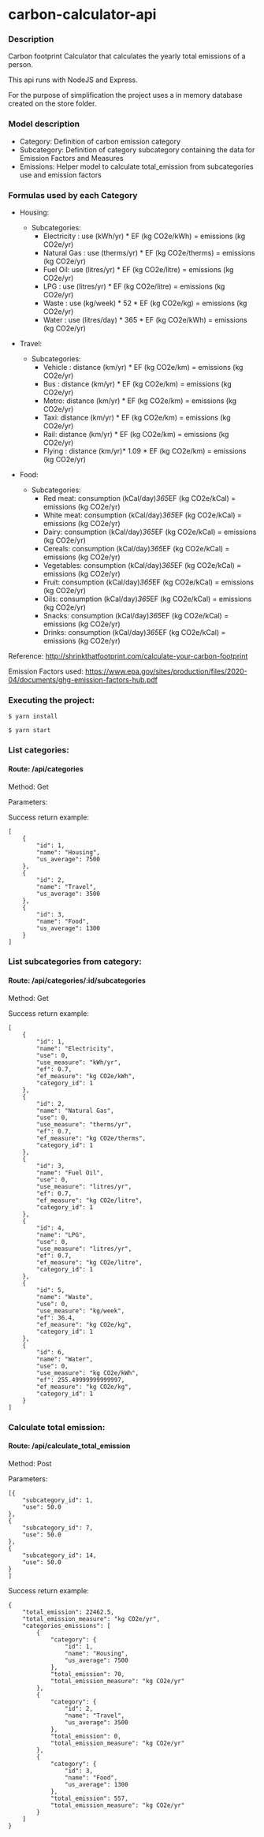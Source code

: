 # carbon-calculator-api

### Description
Carbon footprint Calculator that calculates the yearly total emissions of a person.

This api runs with NodeJS and Express.

For the purpose of simplification the project uses a in memory database created on the store folder.

### Model description

- Category: Definition of carbon emission category
- Subcategory: Definition of category subcategory containing the data for Emission Factors and Measures
- Emissions: Helper model to calculate total_emission from subcategories use and emission factors

### Formulas used by each Category

- Housing:
    - Subcategories:
        -  Electricity : use (kWh/yr) * EF (kg CO2e/kWh) = emissions (kg CO2e/yr)
        -  Natural Gas : use (therms/yr) * EF (kg CO2e/therms) = emissions (kg CO2e/yr)
        -  Fuel Oil: use (litres/yr) * EF (kg CO2e/litre) = emissions (kg CO2e/yr)
        -  LPG : use (litres/yr) * EF (kg CO2e/litre) = emissions (kg CO2e/yr)
        -  Waste : use (kg/week) * 52 * EF (kg CO2e/kg) = emissions (kg CO2e/yr)
        -  Water : use (litres/day) * 365 * EF (kg CO2e/kWh) = emissions (kg CO2e/yr)

- Travel:
    -  Subcategories:
        -  Vehicle : distance (km/yr) * EF (kg CO2e/km) = emissions (kg CO2e/yr)
        -  Bus : distance (km/yr) * EF (kg CO2e/km) = emissions (kg CO2e/yr)
        -  Metro: distance (km/yr) * EF (kg CO2e/km) = emissions (kg CO2e/yr)
        -  Taxi: distance (km/yr) * EF (kg CO2e/km) = emissions (kg CO2e/yr)
        -  Rail: distance (km/yr) * EF (kg CO2e/km) = emissions (kg CO2e/yr)
        -  Flying : distance (km/yr)* 1.09 * EF (kg CO2e/km) = emissions (kg CO2e/yr)

- Food:
    -  Subcategories:
        -  Red meat: consumption (kCal/day)*365*EF (kg CO2e/kCal) = emissions (kg CO2e/yr)
        -  White meat: consumption (kCal/day)*365*EF (kg CO2e/kCal) = emissions (kg CO2e/yr)
        -  Dairy: consumption (kCal/day)*365*EF (kg CO2e/kCal) = emissions (kg CO2e/yr)
        -  Cereals: consumption (kCal/day)*365*EF (kg CO2e/kCal) = emissions (kg CO2e/yr)
        -  Vegetables: consumption (kCal/day)*365*EF (kg CO2e/kCal) = emissions (kg CO2e/yr)
        -  Fruit: consumption (kCal/day)*365*EF (kg CO2e/kCal) = emissions (kg CO2e/yr)
        -  Oils: consumption (kCal/day)*365*EF (kg CO2e/kCal) = emissions (kg CO2e/yr)
        -  Snacks: consumption (kCal/day)*365*EF (kg CO2e/kCal) = emissions (kg CO2e/yr)
        - Drinks: consumption (kCal/day)*365*EF (kg CO2e/kCal) = emissions (kg CO2e/yr)

Reference: http://shrinkthatfootprint.com/calculate-your-carbon-footprint

Emission Factors used: https://www.epa.gov/sites/production/files/2020-04/documents/ghg-emission-factors-hub.pdf

### Executing the project:
```
$ yarn install
```

```
$ yarn start
```

### List categories:

#### Route: /api/categories

Method: Get

Parameters:

Success return example:

```
[
    {
        "id": 1,
        "name": "Housing",
        "us_average": 7500
    },
    {
        "id": 2,
        "name": "Travel",
        "us_average": 3500
    },
    {
        "id": 3,
        "name": "Food",
        "us_average": 1300
    }
]
```

### List subcategories from category:

#### Route: /api/categories/:id/subcategories

Method: Get

Success return example:

```
[
    {
        "id": 1,
        "name": "Electricity",
        "use": 0,
        "use_measure": "kWh/yr",
        "ef": 0.7,
        "ef_measure": "kg CO2e/kWh",
        "category_id": 1
    },
    {
        "id": 2,
        "name": "Natural Gas",
        "use": 0,
        "use_measure": "therms/yr",
        "ef": 0.7,
        "ef_measure": "kg CO2e/therms",
        "category_id": 1
    },
    {
        "id": 3,
        "name": "Fuel Oil",
        "use": 0,
        "use_measure": "litres/yr",
        "ef": 0.7,
        "ef_measure": "kg CO2e/litre",
        "category_id": 1
    },
    {
        "id": 4,
        "name": "LPG",
        "use": 0,
        "use_measure": "litres/yr",
        "ef": 0.7,
        "ef_measure": "kg CO2e/litre",
        "category_id": 1
    },
    {
        "id": 5,
        "name": "Waste",
        "use": 0,
        "use_measure": "kg/week",
        "ef": 36.4,
        "ef_measure": "kg CO2e/kg",
        "category_id": 1
    },
    {
        "id": 6,
        "name": "Water",
        "use": 0,
        "use_measure": "kg CO2e/kWh",
        "ef": 255.49999999999997,
        "ef_measure": "kg CO2e/kg",
        "category_id": 1
    }
]
```


### Calculate total emission:

#### Route: /api/calculate_total_emission

Method: Post

Parameters:

```
[{
    "subcategory_id": 1,
    "use": 50.0
},
{
    "subcategory_id": 7,
    "use": 50.0
},
{
    "subcategory_id": 14,
    "use": 50.0
}
]
```

Success return example:

```
{
    "total_emission": 22462.5,
    "total_emission_measure": "kg CO2e/yr",
    "categories_emissions": [
        {
            "category": {
                "id": 1,
                "name": "Housing",
                "us_average": 7500
            },
            "total_emission": 70,
            "total_emission_measure": "kg CO2e/yr"
        },
        {
            "category": {
                "id": 2,
                "name": "Travel",
                "us_average": 3500
            },
            "total_emission": 0,
            "total_emission_measure": "kg CO2e/yr"
        },
        {
            "category": {
                "id": 3,
                "name": "Food",
                "us_average": 1300
            },
            "total_emission": 557,
            "total_emission_measure": "kg CO2e/yr"
        }
    ]
}
```

